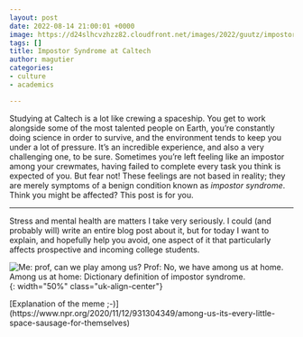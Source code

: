 ```yaml
---
layout: post
date: 2022-08-14 21:00:01 +0000
image: https://d24slhcvzhzz82.cloudfront.net/images/2022/guutz/impostor_title.png
tags: []
title: Impostor Syndrome at Caltech
author: magutier
categories:
- culture
- academics

---
```

Studying at Caltech is a lot like crewing a spaceship. You get to work alongside some of the most talented people on Earth, you’re constantly doing science in order to survive, and the environment tends to keep you under a lot of pressure. It’s an incredible experience, and also a very challenging one, to be sure. Sometimes you’re left feeling like an impostor among your crewmates, having failed to complete every task you think is expected of you. But fear not! These feelings are not based in reality; they are merely symptoms of a benign condition known as _impostor syndrome_. Think you might be affected? This post is for you.

***

Stress and mental health are matters I take very seriously. I could (and probably will) write an entire blog post about it, but for today I want to explain, and hopefully help you avoid, one aspect of it that particularly affects prospective and incoming college students.

![Me: prof, can we play among us? Prof: No, we have among us at home. Among us at home: Dictionary definition of impostor syndrome.](https://d24slhcvzhzz82.cloudfront.net/images/2022/guutz/impostor_meme.png){: width="50%" class="uk-align-center"}

<p class="uk-text-center" markdown=1>[Explanation of the meme ;-)](https://www.npr.org/2020/11/12/931304349/among-us-its-every-little-space-sausage-for-themselves)</p>